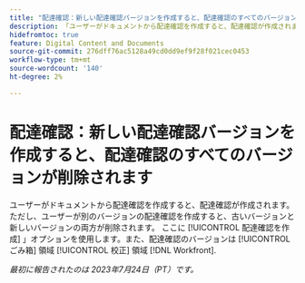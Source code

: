 ```yaml
---
title: "配達確認：新しい配達確認バージョンを作成すると、配達確認のすべてのバージョンが削除されます"
description: 「ユーザーがドキュメントから配達確認を作成すると、配達確認が作成されます。 ただし、ユーザーが別のバージョンの配達確認を作成すると、古いバージョンと新しいバージョンの両方が削除されます。 ここに [!UICONTROL 配達確認を作成] 」オプションを使用します。また、配達確認のバージョンは [!UICONTROL ごみ箱] 領域 [!UICONTROL 校正] 領域 [!DNL Workfront]."
hidefromtoc: true
feature: Digital Content and Documents
source-git-commit: 276dff76ac5128a49cd0dd9ef9f28f021cec0453
workflow-type: tm+mt
source-wordcount: '140'
ht-degree: 2%

---
```



# 配達確認：新しい配達確認バージョンを作成すると、配達確認のすべてのバージョンが削除されます

<!--WF and WFP TOCs-->

ユーザーがドキュメントから配達確認を作成すると、配達確認が作成されます。 ただし、ユーザーが別のバージョンの配達確認を作成すると、古いバージョンと新しいバージョンの両方が削除されます。 ここに [!UICONTROL 配達確認を作成] 」オプションを使用します。また、配達確認のバージョンは [!UICONTROL ごみ箱] 領域 [!UICONTROL 校正] 領域 [!DNL Workfront].

_最初に報告されたのは 2023年7月24日（PT）です。_

